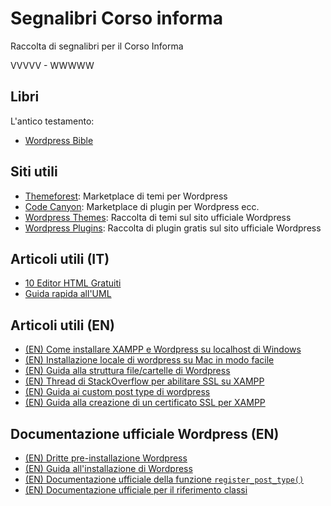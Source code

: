 # Segnalibri Corso informa

Raccolta di segnalibri per il Corso Informa

VVVVV - WWWWW
## Libri
L'antico testamento:
+ [Wordpress Bible](https://blondwarez.files.wordpress.com/2012/08/wordpress-bible.pdf)

## Siti utili

+ [Themeforest](themeforest.net): Marketplace di temi per Wordpress
+ [Code Canyon](https://codecanyon.net/):
Marketplace di plugin per Wordpress ecc.
+ [Wordpress Themes](https://wordpress.org/themes/): Raccolta di temi sul sito ufficiale Wordpress
+ [Wordpress Plugins](https://wordpress.org/plugins/): Raccolta di plugin gratis sul sito ufficiale Wordpress

## Articoli utili (IT)

+ [10 Editor HTML Gratuiti](https://kinsta.com/it/blog/editor-html-gratuiti/)
+ [Guida rapida all'UML](https://www.tutorialspoint.com/uml/index.htm)

## Articoli utili (EN)

+ [(EN) Come installare XAMPP e Wordpress su localhost di Windows](https://premium.wpmudev.org/blog/setting-up-xampp/)
+ [(EN) Installazione locale di wordpress su Mac in modo facile](https://medium.com/@sunilk/wordpress-local-install-on-your-mac-made-easy-d605c5a0af1c)
+ [(EN) Guida alla struttura file/cartelle di Wordpress](https://www.wpbeginner.com/beginners-guide/beginners-guide-to-wordpress-file-and-directory-structure/)
+ [(EN) Thread di StackOverflow per abilitare SSL su XAMPP](https://stackoverflow.com/questions/5801425/enabling-ssl-with-xampp)
+ [(EN) Guida ai custom post type di wordpress](https://www.smashingmagazine.com/2012/11/complete-guide-custom-post-types/)
+ [(EN) Guida alla creazione di un certificato SSL per XAMPP](https://shellcreeper.com/how-to-create-valid-ssl-in-localhost-for-xampp/)

## Documentazione ufficiale Wordpress (EN)

+ [(EN) Dritte pre-installazione Wordpress](https://wordpress.org/support/article/before-you-install/) 
+ [(EN) Guida all'installazione di Wordpress](https://wordpress.org/support/article/how-to-install-wordpress/)
+ [(EN) Documentazione ufficiale della funzione `register_post_type()`](https://developer.wordpress.org/reference/functions/register_post_type)
+ [(EN) Documentazione ufficiale per il riferimento classi](https://codex.wordpress.org/Class_Reference/wpdb)
